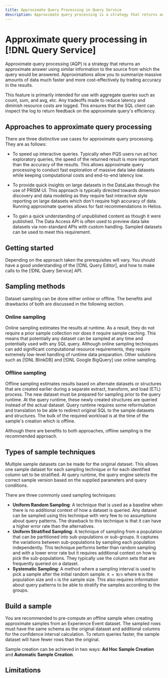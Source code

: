 ```yaml
---
title: Approximate Query Processing in Query Service
description: Approximate query processing is a strategy that returns an approximate answer using similar information to the source from which the query would be answered. Approximations allow us to summarize massive amounts of data much faster and more cost effectively by trading accuracy in the results.
---
```

# Approximate query processing in [!DNL Query Service]

Approximate query processing (AQP) is a strategy that returns an approximate answer using similar information to the source from which the query would be answered. Approximations allow you to summarize massive amounts of data much faster and more cost-effectively by trading accuracy in the results.

This feature is primarily intended for use with aggregate queries such as count, sum, and avg, etc. Any tradeoffs made to reduce latency and diminish resource costs are logged. This ensures that the SQL client can inspect the log to return feedback on the approximate query's efficiency.

## Approaches to approximate query processing

There are three distinctive use cases for approximate query processing. They are as follows:

- To speed up interactive queries. Typically when PQS users run ad hoc exploratory queries, the speed of the returned result is more important than the accuracy of the results. This allows approximate query processing to conduct fast exploration of massive data lake datasets while keeping computational costs and end-to-end latency low.

- To provide quick insights on large datasets in the DataLake through the use of PRISM UI. This approach is typically directed towards dimension discovery and data modeling as they require fast interactive style reporting on large datasets which don't require high accuracy of data. Running approximate queries allows for fast recommendations in Helios.

- To gain a quick understanding of unpublished content as though it were published. The Data Access API is often used to preview data lake datasets via non-standard APIs with custom handling. Sampled datasets can be used to meet this requirement.

## Getting started

Depending on the approach taken the prerequisites will vary. You should have a good understanding of the [!DNL Query Editor], and how to make calls to the [!DNL Query Service] API.

## Sampling methods

Dataset sampling can be done either online or offline. The benefits and drawbacks of both are discussed in the following section.

### Online sampling

Online sampling estimates the results at runtime. As a result, they do not require a prior sample collection nor does it require sample caching. This means that potentially any dataset can be sampled at any time and potentially used with any SQL query. Although online sampling techniques can add significant computational resource requirements, they require extremely low-level handling of runtime data preparation. Other solutions such as [!DNL BlinkDB] and [!DNL Google BigQuery] use online sampling.

### Offline sampling

Offline sampling estimates results based on alternate datasets or structures that are created earlier during a separate extract, transform, and load (ETL) process. The new dataset must be prepared for sampling prior to the query runtime. At the query runtime, these newly created structures are queried instead of the actual dataset. Query runtime requires some reformulation and translation to be able to redirect original SQL to the sample datasets and structures. The bulk of the required workload is at the time of the sample's creation which is offline.

Although there are benefits to both approaches, offline sampling is the recommended approach.

## Types of sample techniques
 
Multiple sample datasets can be made for the original dataset. This allows one sample dataset for each sampling technique or for each identified column set to be stratified. At query runtime, the query engine selects the correct sample version based on the supplied parameters and query conditions.

There are three commonly used sampling techniques:

- **Uniform Random Sampling**: A technique that is used as a baseline when there is no additional context of how a dataset is queried. Any dataset can be sampled using this technique with very few to no assumptions about query patterns. The drawback to this technique is that it can have a higher error rate than the alternatives.
- **Uniform Stratified Sampling**: A technique of sampling from a population that can be partitioned into sub-populations or sub-groups. It captures the variations between sub-populations by sampling each population independently. This technique performs better than random sampling and with a lower error rate but it requires additional context on how to pick the sub-populations. They typically use the column sets that are frequently queried on a dataset.
- **Systematic Sampling**: A method where a sampling interval is used to pick a sample after the initial random sample. `K = N/n` where `N` is the population size and `n` is the sample size. This also requires information about query patterns to be able to stratify the samples according to the groups.

## Build a sample

You are recommended to pre-compute an offline sample when creating approximate samples from an Experience Event dataset. The sampled rows must have the same schema as the original dataset and additional columns for the confidence interval calculation. To return queries faster, the sample dataset will have fewer rows than the original.

Sample creation can be achieved in two ways:  **Ad Hoc Sample Creation** and **Automatic Sample Creation**.

## Limitations



<!-- WHY? What is their reasoning? "Given the initial use cases for custom dashboards we have prioritized Offline Sampling as initial approach."  -->

<!-- Moving forwards: -->

<!-- "This is so that we can focus on ..."  wiki is missing information -->

<!-- Is this possible through the UI or just in the API? -->

<!-- Need query examples on its use. -->

<!-- Is 'QS interactive' the [!DNL Query Editor]? -->
